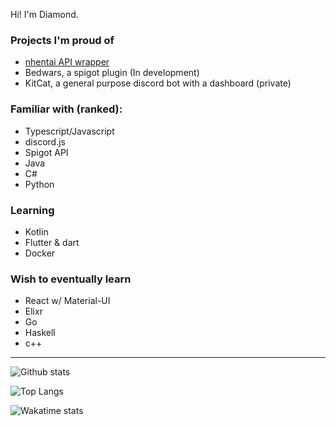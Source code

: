 Hi! I'm Diamond.

### Projects I'm proud of
 - [nhentai API wrapper](https://github.com/DiamondMiner88/nhentai)
 - Bedwars, a spigot plugin (In development)
 - KitCat, a general purpose discord bot with a dashboard (private)

### Familiar with (ranked):
 - Typescript/Javascript
 - discord.js
 - Spigot API
 - Java
 - C#
 - Python

### Learning
 - Kotlin
 - Flutter & dart
 - Docker

### Wish to eventually learn
 - React w/ Material-UI
 - Elixr
 - Go
 - Haskell
 - c++
---
![Github stats](https://github-readme-stats.vercel.app/api?username=DiamondMiner88&theme=tokyonight&show_icons=true&hide_border=true&hide_rank=true)

![Top Langs](https://github-readme-stats.vercel.app/api/top-langs/?username=DiamondMiner88&theme=tokyonight&layout=compact&show_icons=true&hide_border=true&langs_count=8&card_width=450)

![Wakatime stats](https://github-readme-stats.vercel.app/api/wakatime?username=Diamond&theme=tokyonight&hide_border=true&layout=compact)
